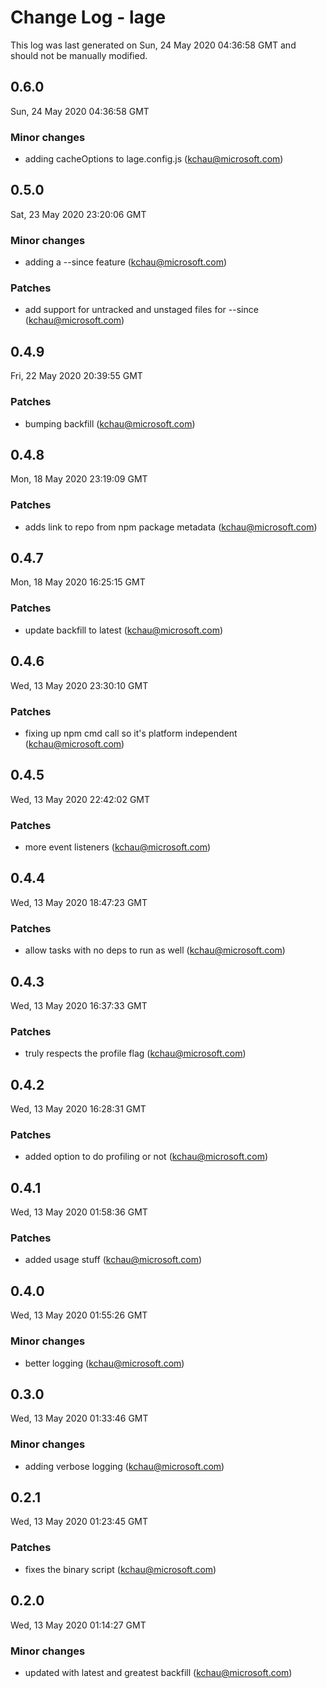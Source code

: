 # Change Log - lage

This log was last generated on Sun, 24 May 2020 04:36:58 GMT and should not be manually modified.

<!-- Start content -->

## 0.6.0

Sun, 24 May 2020 04:36:58 GMT

### Minor changes

- adding cacheOptions to lage.config.js (kchau@microsoft.com)

## 0.5.0

Sat, 23 May 2020 23:20:06 GMT

### Minor changes

- adding a --since feature (kchau@microsoft.com)

### Patches

- add support for untracked and unstaged files for --since (kchau@microsoft.com)

## 0.4.9

Fri, 22 May 2020 20:39:55 GMT

### Patches

- bumping backfill (kchau@microsoft.com)

## 0.4.8

Mon, 18 May 2020 23:19:09 GMT

### Patches

- adds link to repo from npm package metadata (kchau@microsoft.com)

## 0.4.7

Mon, 18 May 2020 16:25:15 GMT

### Patches

- update backfill to latest (kchau@microsoft.com)

## 0.4.6

Wed, 13 May 2020 23:30:10 GMT

### Patches

- fixing up npm cmd call so it's platform independent (kchau@microsoft.com)

## 0.4.5

Wed, 13 May 2020 22:42:02 GMT

### Patches

- more event listeners (kchau@microsoft.com)

## 0.4.4

Wed, 13 May 2020 18:47:23 GMT

### Patches

- allow tasks with no deps to run as well (kchau@microsoft.com)

## 0.4.3

Wed, 13 May 2020 16:37:33 GMT

### Patches

- truly respects the profile flag (kchau@microsoft.com)

## 0.4.2

Wed, 13 May 2020 16:28:31 GMT

### Patches

- added option to do profiling or not (kchau@microsoft.com)

## 0.4.1

Wed, 13 May 2020 01:58:36 GMT

### Patches

- added usage stuff (kchau@microsoft.com)

## 0.4.0

Wed, 13 May 2020 01:55:26 GMT

### Minor changes

- better logging (kchau@microsoft.com)

## 0.3.0

Wed, 13 May 2020 01:33:46 GMT

### Minor changes

- adding verbose logging (kchau@microsoft.com)

## 0.2.1

Wed, 13 May 2020 01:23:45 GMT

### Patches

- fixes the binary script (kchau@microsoft.com)

## 0.2.0

Wed, 13 May 2020 01:14:27 GMT

### Minor changes

- updated with latest and greatest backfill (kchau@microsoft.com)
